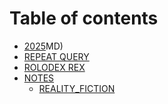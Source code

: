 # Table of contents

* [2025](README.md)MD)
* [REPEAT QUERY](REPEAT_QUERY.MD)
* [ROLODEX REX](ROLODEX_REX.MD)
* [NOTES](notes/README.md)
  * [REALITY\_FICTION](NOTES/REALITY_FICTION.MD)
